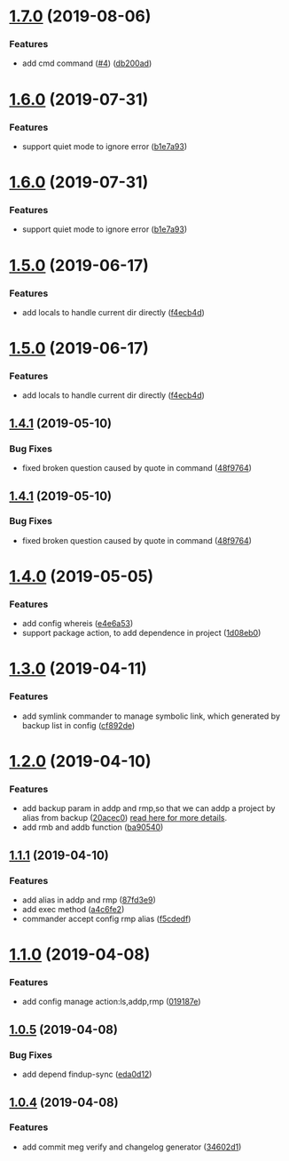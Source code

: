 # [1.7.0](https://github.com/brizer/multi-repo-git/compare/1.6.0...1.7.0) (2019-08-06)


### Features

* add cmd command ([#4](https://github.com/brizer/multi-repo-git/issues/4)) ([db200ad](https://github.com/brizer/multi-repo-git/commit/db200ad))



# [1.6.0](https://github.com/brizer/multi-repo-git/compare/1.5.0...1.6.0) (2019-07-31)


### Features

* support quiet mode to ignore error ([b1e7a93](https://github.com/brizer/multi-repo-git/commit/b1e7a93))



# [1.6.0](https://github.com/brizer/multi-repo-git/compare/1.5.0...1.6.0) (2019-07-31)


### Features

* support quiet mode to ignore error ([b1e7a93](https://github.com/brizer/multi-repo-git/commit/b1e7a93))



# [1.5.0](https://github.com/brizer/multi-repo-git/compare/1.4.1...1.5.0) (2019-06-17)


### Features

* add locals to handle current dir directly ([f4ecb4d](https://github.com/brizer/multi-repo-git/commit/f4ecb4d))



# [1.5.0](https://github.com/brizer/multi-repo-git/compare/1.4.1...1.5.0) (2019-06-17)


### Features

* add locals to handle current dir directly ([f4ecb4d](https://github.com/brizer/multi-repo-git/commit/f4ecb4d))



## [1.4.1](https://github.com/brizer/multi-repo-git/compare/1.4.0...1.4.1) (2019-05-10)


### Bug Fixes

* fixed broken question caused by quote in command ([48f9764](https://github.com/brizer/multi-repo-git/commit/48f9764))



## [1.4.1](https://github.com/brizer/multi-repo-git/compare/1.4.0...1.4.1) (2019-05-10)


### Bug Fixes

* fixed broken question caused by quote in command ([48f9764](https://github.com/brizer/multi-repo-git/commit/48f9764))



# [1.4.0](https://github.com/brizer/multi-repo-git/compare/1.3.0...1.4.0) (2019-05-05)


### Features

* add config whereis ([e4e6a53](https://github.com/brizer/multi-repo-git/commit/e4e6a53))
* support package action, to add dependence in project ([1d08eb0](https://github.com/brizer/multi-repo-git/commit/1d08eb0))



# [1.3.0](https://github.com/brizer/multi-repo-git/compare/1.1.1...1.3.0) (2019-04-11)


### Features


* add symlink commander to manage symbolic link, which generated by backup list in config ([cf892de](https://github.com/brizer/multi-repo-git/commit/cf892de))





# [1.2.0](https://github.com/brizer/multi-repo-git/compare/1.1.1...1.2.0) (2019-04-10)


### Features

* add backup param in addp and rmp,so that we can addp a project by alias from backup ([20acec0](https://github.com/brizer/multi-repo-git/commit/20acec0)) [read here for more details](docs/backup.md).
* add rmb and addb function ([ba90540](https://github.com/brizer/multi-repo-git/commit/ba90540))



## [1.1.1](https://github.com/brizer/multi-repo-git/compare/1.1.0...1.1.1) (2019-04-10)


### Features

* add alias in addp and rmp ([87fd3e9](https://github.com/brizer/multi-repo-git/commit/87fd3e9))
* add exec method ([a4c6fe2](https://github.com/brizer/multi-repo-git/commit/a4c6fe2))
* commander accept config rmp alias ([f5cdedf](https://github.com/brizer/multi-repo-git/commit/f5cdedf))



# [1.1.0](https://github.com/brizer/multi-repo-git/compare/1.0.5...1.1.0) (2019-04-08)


### Features

* add config manage action:ls,addp,rmp ([019187e](https://github.com/brizer/multi-repo-git/commit/019187e))




## [1.0.5](https://github.com/brizer/multi-repo-git/compare/1.0.4...1.0.5) (2019-04-08)


### Bug Fixes

* add depend findup-sync ([eda0d12](https://github.com/brizer/multi-repo-git/commit/eda0d12))



## [1.0.4](https://github.com/brizer/multi-repo-git/compare/34602d1...1.0.4) (2019-04-08)


### Features

* add commit meg verify and changelog generator ([34602d1](https://github.com/brizer/multi-repo-git/commit/34602d1))



